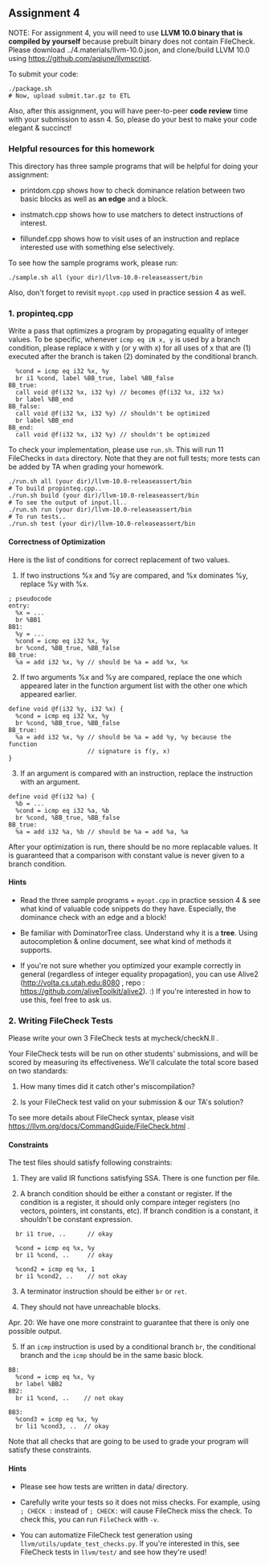 ## Assignment 4

NOTE: For assignment 4, you will need to use **LLVM 10.0 binary that is
compiled by yourself** because prebuilt binary does not contain FileCheck.
Please download ../4.materials/llvm-10.0.json, and clone/build LLVM 10.0 using
https://github.com/aqjune/llvmscript.

To submit your code:

```
./package.sh
# Now, upload submit.tar.gz to ETL
```

Also, after this assignment, you will have peer-to-peer **code review** time
with your submission to assn 4. So, please do your best to make your code
elegant & succinct!


### Helpful resources for this homework

This directory has three sample programs that will be helpful for doing your assignment:

- printdom.cpp shows how to check dominance relation between two basic blocks
as well as **an edge** and a block.

- instmatch.cpp shows how to use matchers to detect instructions of interest.

- fillundef.cpp shows how to visit uses of an instruction and replace interested
use with something else selectively.

To see how the sample programs work, please run:

```
./sample.sh all (your dir)/llvm-10.0-releaseassert/bin
```

Also, don't forget to revisit `myopt.cpp` used in practice session 4 as well.


### 1. propinteq.cpp

Write a pass that optimizes a program by propagating equality of integer values.
To be specific, whenever `icmp eq iN x, y` is used by a branch condition, please
replace x with y (or y with x) for all uses of x that are
(1) executed after the branch is taken
(2) dominated by the conditional branch.

```
  %cond = icmp eq i32 %x, %y
  br i1 %cond, label %BB_true, label %BB_false
BB_true:
  call void @f(i32 %x, i32 %y) // becomes @f(i32 %x, i32 %x)
  br label %BB_end
BB_false:
  call void @f(i32 %x, i32 %y) // shouldn't be optimized
  br label %BB_end
BB_end:
  call void @f(i32 %x, i32 %y) // shouldn't be optimized
```

To check your implementation, please use `run.sh`.
This will run 11 FileChecks in `data` directory.
Note that they are not full tests; more tests can be added by TA when grading
your homework.

```
./run.sh all (your dir)/llvm-10.0-releaseassert/bin
# To build propinteq.cpp..
./run.sh build (your dir)/llvm-10.0-releaseassert/bin
# To see the output of input.ll..
./run.sh run (your dir)/llvm-10.0-releaseassert/bin
# To run tests..
./run.sh test (your dir)/llvm-10.0-releaseassert/bin
```

#### Correctness of Optimization

Here is the list of conditions for correct replacement of two values.

1. If two instructions %x and %y are compared, and %x dominates %y,
replace %y with %x.

```
; pseudocode
entry:
  %x = ...
  br %BB1
BB1:
  %y = ...
  %cond = icmp eq i32 %x, %y
  br %cond, %BB_true, %BB_false
BB_true:
  %a = add i32 %x, %y // should be %a = add %x, %x
```

2. If two arguments %x and %y are compared, replace the one which appeared later
in the function argument list with the other one which appeared earlier.

```
define void @f(i32 %y, i32 %x) {
  %cond = icmp eq i32 %x, %y
  br %cond, %BB_true, %BB_false
BB_true:
  %a = add i32 %x, %y // should be %a = add %y, %y because the function
                      // signature is f(y, x)
}
```

3. If an argument is compared with an instruction, replace the instruction
with an argument.

```
define void @f(i32 %a) {
  %b = ...
  %cond = icmp eq i32 %a, %b
  br %cond, %BB_true, %BB_false
BB_true:
  %a = add i32 %a, %b // should be %a = add %a, %a
```

After your optimization is run, there should be no more replacable values.
It is guaranteed that a comparison with constant value is never given to a
branch condition.

#### Hints

- Read the three sample programs + `myopt.cpp` in practice session 4 &
see what kind of valuable code snippets do they have.
Especially, the dominance check with an edge and a block!

- Be familiar with DominatorTree class. Understand why it is a **tree**.
Using autocompletion & online document, see what kind of methods it supports.

- If you're not sure whether you optimized your example correctly in general
(regardless of integer equality propagation), you can use Alive2
(http://volta.cs.utah.edu:8080 , repo : https://github.com/aliveToolkit/alive2).
:) If you're interested in how to use this, feel free to ask us.


### 2. Writing FileCheck Tests

Please write your own 3 FileCheck tests at mycheck/checkN.ll .

Your FileCheck tests will be run on other students' submissions, and will be
scored by measuring its effectiveness.
We'll calculate the total score based on two standards:

1. How many times did it catch other's miscompilation?

2. Is your FileCheck test valid on your submission & our TA's solution?

To see more details about FileCheck syntax, please visit
https://llvm.org/docs/CommandGuide/FileCheck.html .


#### Constraints

The test files should satisfy following constraints:

1. They are valid IR functions satisfying SSA. There is one function per file.

2. A branch condition should be either a constant or register.
If the condition is a register, it should only compare
integer registers (no vectors, pointers, int constants, etc).
If branch condition is a constant, it shouldn't be constant expression.

```
  br i1 true, ..      // okay

  %cond = icmp eq %x, %y
  br i1 %cond, ..     // okay

  %cond2 = icmp eq %x, 1
  br i1 %cond2, ..    // not okay
```

3. A terminator instruction should be either `br` or `ret`.

4. They should not have unreachable blocks.

Apr. 20: We have one more constraint to guarantee that there is only one
possible output.

5. If an `icmp` instruction is used by a conditional branch `br`, the conditional
branch and the `icmp` should be in the same basic block.

```
BB:
  %cond = icmp eq %x, %y
  br label %BB2
BB2:
  br i1 %cond, ..    // not okay

BB3:
  %cond3 = icmp eq %x, %y
  br li1 %cond3, ..  // okay
```

Note that all checks that are going to be used to grade your program will
satisfy these constraints.

#### Hints

- Please see how tests are written in data/ directory.

- Carefully write your tests so it does not miss checks. For example,
using `; CHECK :` instead of `; CHECK:` will cause FileCheck miss the check.
To check this, you can run `FileCheck` with `-v`.

- You can automatize FileCheck test generation using
`llvm/utils/update_test_checks.py`. If you're interested in
this, see FileCheck tests in `llvm/test/` and see how they're used!
